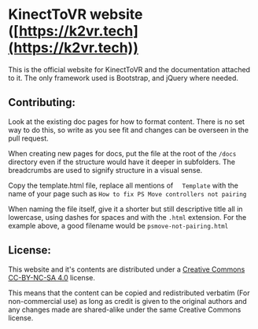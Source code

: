 # KinectToVR website ([https://k2vr.tech](https://k2vr.tech))
This is the official website for KinectToVR and the documentation attached to it. The only framework used is Bootstrap, and jQuery where needed.

## Contributing:
Look at the existing doc pages for how to format content. There is no set way to do this, so write as you see fit and changes can be overseen in the pull request.

When creating new pages for docs, put the file at the root of the `/docs` directory even if the structure would have it deeper in subfolders. The breadcrumbs are used to signify structure in a visual sense.

Copy the template.html file, replace all mentions of `  Template` with the name of your page such as `How to fix PS Move controllers not pairing`

When naming the file itself, give it a shorter but still descriptive title all in lowercase, using dashes for spaces and with the `.html` extension. For the example above, a good filename would be `psmove-not-pairing.html`

## License:
This website and it's contents are distributed under a [Creative Commons CC-BY-NC-SA 4.0](https://creativecommons.org/licenses/by-nc-sa/4.0/) license.

This means that the content can be copied and redistributed verbatim (For non-commercial use) as long as credit is given to the original authors and any changes made are shared-alike under the same Creative Commons license.